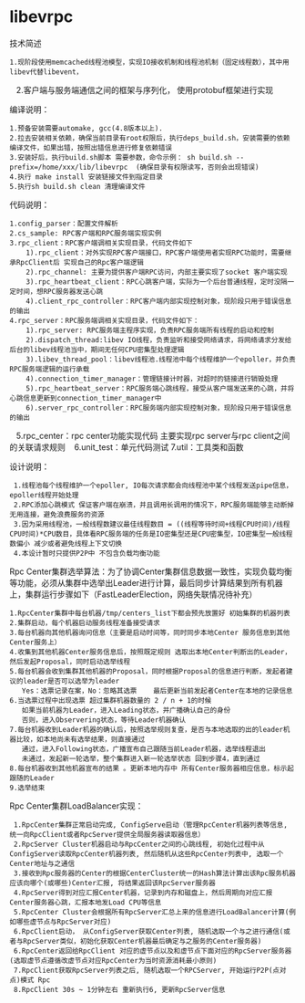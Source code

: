 # libevrpc


技术简述

    1.现阶段使用memcached线程池模型，实现IO接收机制和线程池机制（固定线程数），其中用libev代替libevent，
    2.客户端与服务端通信之间的框架与序列化， 使用protobuf框架进行实现


编译说明：

    1.预备安装需要automake, gcc(4.8版本以上).
    2.拉去安装相关依赖，确保当前目录有root权限后，执行deps_build.sh，安装需要的依赖编译文件，如果出错，按照出错信息进行修复依赖错误
    3.安装好后，执行build.sh脚本 需要参数，命令示例： sh build.sh --prefix=/home/xxx/lib/libevrpc  (确保目录有权限读写，否则会出现错误)
    4.执行 make install 安装链接文件到指定目录
    5.执行sh build.sh clean 清理编译文件


代码说明：

    1.config_parser：配置文件解析
    2.cs_sample: RPC客户端和RPC服务端实现实例
    3.rpc_client：RPC客户端调相关实现目录，代码文件如下
        1).rpc_client：对外实现RPC客户端接口，RPC客户端使用者实现RPC功能时，需要继承RpcClient后 实现自己的Rpc客户端逻辑
        2).rpc_channel: 主要为提供客户端RPC访问，内部主要实现了socket 客户端实现
        3).rpc_heartbeat_client：RPC心跳客户端，实际为一个后台普通线程，定时没隔一定时间，想RPC服务器发送心跳
        4).client_rpc_controller：RPC客户端内部实现控制对象，现阶段只用于错误信息的输出
    4.rpc_server：RPC服务端调相关实现目录，代码文件如下：
        1).rpc_server: RPC服务端主程序实现，负责RPC服务端所有线程的启动和控制
        2).dispatch_thread:libev IO线程，负责监听和接受网络请求，将网络请求分发给后台的libev线程池当中，期间无任何CPU密集型处理逻辑
        3).libev_thread_pool：libev线程池.线程池中每个线程维护一个epoller，并负责RPC服务端逻辑的运行承载
        4).connection_timer_manager：管理链接计时器，对超时的链接进行销毁处理
        5).rpc_heartbeat_server：RPC服务端心跳线程，接受从客户端发送来的心跳，并将心跳信息更新到connection_timer_manager中
        6).server_rpc_controller：RPC服务端内部实现控制对象，现阶段只用于错误信息的输出
    5.rpc_center：rpc center功能实现代码 主要实现rpc server与rpc client之间的关联请求规则
    6.unit_test：单元代码测试
    7.util：工具类和函数


设计说明：

     1.线程池每个线程维护一个epoller, IO每次请求都会向线程池中某个线程发送pipe信息，epoller线程开始处理
     2.RPC添加心跳模式 保证客户端在崩溃，并且调用长调用的情况下，RPC服务端能够主动断掉无用连接，避免浪费服务的资源
     3.因为采用线程池，一般线程数建议最佳线程数目 = ((线程等待时间+线程CPU时间)/线程CPU时间)*CPU数目，具体看RPC服务端的任务是IO密集型还是CPU密集型，IO密集型一般线程数偏小 减少或者避免线程上下文切换
     4.本设计暂时只提供P2P中 不包含负载均衡功能


Rpc Center集群选举算法：为了协调Center集群信息数据一致性，实现负载均衡等功能，必须从集群中选举出Leader进行计算，最后同步计算结果到所有机器上，集群运行步骤如下（FastLeaderElection，网络失联情况待补充）

    1.RpcCenter集群中每台机器/tmp/centers_list下都会预先放置好 初始集群的机器列表
    2.集群启动，每个机器启动服务线程准备接受请求
    3.每台机器向其他机器询问信息（主要是启动时间等，同时同步本地Center 服务信息到其他Center服务上）
    4.收集到其他机器Center服务信息后，按照既定规则 选取出本地Center判断出的Leader，然后发起Proposal，同时启动选举线程
    5.每台机器会收到集群其他机器的Proposal，同时根据Proposal的信息进行判断，发起者建议的leader是否可以选举为leader
       Yes：选票记录在案，No：忽略其选票    最后更新当前发起者Center在本地的记录信息
    6.当选票过程中出现选票 超过集群机器数量的 2 / n + 1的时候
       如果当前机器为Leader，进入Leading状态，并广播确认自己的身份
       否则，进入Observering状态，等待Leader机器确认
    7.每台机器收到Leader机器的确认后，按照选举规则复查，是否与本地选取的出的leader机器比较，如本地尚未有选举结果，则直接通过
       通过，进入Following状态，广播宣布自己跟随当前Leader机器，选举线程退出
       未通过，发起新一轮选举，整个集群进入新一轮选举状态 回到步骤4，直到通过
    8.每台机器收到其他机器宣布的结果 。更新本地内存中 所有Center服务器相应信息，标示起跟随的Leader
    9.选举结束

Rpc Center集群LoadBalancer实现：

     1.RpcCenter集群正常启动完成, ConfigServe启动（管理RpcCenter机器列表等信息, 统一向RpcClient或者RpcServer提供全局服务器读取器信息）
     2.RpcServer Cluster机器启动与RpcCenter之间的心跳线程, 初始化过程中从ConfigServer读取RpcCenter机器列表, 然后随机从这些RpcCenter列表中, 选取一个Center地址与之通信
     3.接收到Rpc服务器的Center的根据CenterCluster统一的Hash算法计算出该Rpc服务机器应该向哪个(或哪些)Center汇报, 将结果返回该RpcServer服务器
     4.RpcServer得到对应汇报Center机器，记录到内存和磁盘上，然后周期向对应汇报Center服务器心跳，汇报本地发Load CPU等信息
     5.RpcCenter Cluster会根据所有RpcServer汇总上来的信息进行LoadBalancer计算(例如哪些虚节点与RpcServer对应)
     6.RpcClient启动， 从ConfigServer获取Center列表, 随机选取一个与之进行通信(或者与RpcServer类似，初始化获取Center机器最后确定与之服务的Center服务器)
     6.RpcCenter返回给RpcClient 对应的虚节点以及和虚节点下面对应的RpcServer服务器(选取虚节点遵循改虚节点对应RpcCenter为当时资源消耗最小原则)
     7.RpcClient获取RpcServer列表之后, 随机选取一个RPCServer, 开始运行P2P(点对点)模式 Rpc
     8.RpcClient 30s ~ 1分钟左右 重新执行6, 更新RpcServer信息


